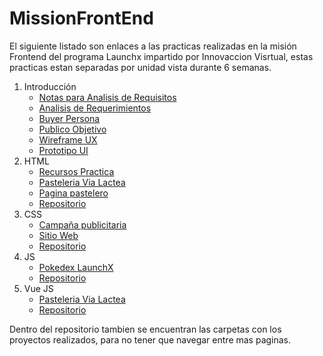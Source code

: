 # MissionFrontEnd

El siguiente listado son enlaces a las practicas realizadas en la misión Frontend del programa Launchx impartido por Innovaccion Visrtual, estas practicas estan separadas por unidad vista durante 6 semanas.

1. Introducción
   * [Notas para Analisis de Requisitos](https://knowing-pipe-d0a.notion.site/Abogabot-92650ab06f524068a25e672b4d30303f)
   * [Analisis de Requerimientos](01.-INTRO/ERSAbogaBot.docx)
   * [Buyer Persona](01.-INTRO/BuyerPersona.pdf)
   * [Publico Objetivo](https://miro.com/app/board/uXjVOLE07ys=/?invite_link_id=501326055963)
   * [Wireframe UX](https://miro.com/app/board/uXjVOLIjaFI=/?invite_link_id=780837100275)
   * [Prototipo UI](https://www.figma.com/file/dA4mRsF6jUCwFlsZKiqrdE/Abogabot-UI?node-id=31%3A24)
2. HTML
   * [Recursos Practica](https://github.com/AngelCruzO/MissionFrontend/tree/main/02.-%20HTML)
   * [Pasteleria Via Lactea](https://pasteleriavialactea.000webhostapp.com/)
   * [Pagina pastelero](https://pasteleriavialactea.000webhostapp.com/pasteleria.html)
   * [Repositorio](https://github.com/AngelCruzO/Pasteleria-ViaLactea)
3. CSS
   * [Campaña publicitaria](https://miro.com/app/board/uXjVOGmpBL0=/?invite_link_id=651295536913)
   * [Sitio Web](https://angelcruzo.github.io/vaccination-COVID/)
   * [Repositorio](https://github.com/AngelCruzO/vaccination-COVID)
4. JS
   * [Pokedex LaunchX](https://angelcruzo.github.io/pokedex-LaunchX/)
   * [Repositorio](https://github.com/AngelCruzO/pokedex-LaunchX)
5. Vue JS
   * [Pasteleria Via Lactea](https://pastelerialaunchx120.netlify.app/)
   * [Repositorio](https://github.com/AngelCruzO/Pasteleria-ViaLactea-VueJS)

Dentro del repositorio tambien se encuentran las carpetas con los proyectos realizados, para no tener que navegar entre mas paginas.
